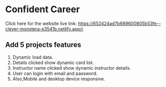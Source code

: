 # Confident Career

Click here for the website live link: https://652424ad7b689600805b53fe--clever-monstera-e3541b.netlify.app/r
<h2>Add 5 projects features</h2>
<ol>
<li>Dynamic load data.</li>
<li>Details clicked show dynamic card list.</li>
<li>Instructor name clicked show dynamic instructor details.</li>
<li>User can login with email and password.</li>
<li>Also,Mobile and desktop device responsive.</li>
</ol>




